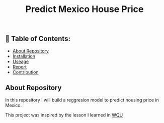 <h1 align="center"> Predict Mexico House Price  </h1>

<br>

## 📃 Table of Contents:
  - [About Repository](#-about-repository)
  - [Installation](#-installation)
  - [Useage](#-useage)
  - [Report](#-report)
  - [Contribution](#-contribution)
  
## About Repository
In this repository I will build a reggresion model to predict housing price in Mexico.

This project was inspired by the lesson I learned in [WQU](https://www.wqu.edu/)
